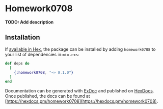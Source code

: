 # Homework0708

**TODO: Add description**

## Installation

If [available in Hex](https://hex.pm/docs/publish), the package can be installed
by adding `homework0708` to your list of dependencies in `mix.exs`:

```elixir
def deps do
  [
    {:homework0708, "~> 0.1.0"}
  ]
end
```

Documentation can be generated with [ExDoc](https://github.com/elixir-lang/ex_doc)
and published on [HexDocs](https://hexdocs.pm). Once published, the docs can
be found at [https://hexdocs.pm/homework0708](https://hexdocs.pm/homework0708).

